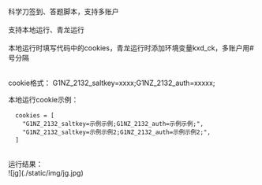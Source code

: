 ﻿科学刀签到、答题脚本，支持多账户<br/><br/>
支持本地运行、青龙运行<br/><br/>
本地运行时填写代码中的cookies，青龙运行时添加环境变量kxd_ck，多账户用#号分隔<br/><br/>

cookie格式：
G1NZ_2132_saltkey=xxxx;G1NZ_2132_auth=xxxxx;

本地运行cookie示例：<br/>
```
  cookies = [
    "G1NZ_2132_saltkey=示例示例;G1NZ_2132_auth=示例示例;",
    "G1NZ_2132_saltkey=示例示例2;G1NZ_2132_auth=示例示例2;",
  ]
```
<br/>
运行结果：<br/>
![jg](./static/img/jg.jpg)

